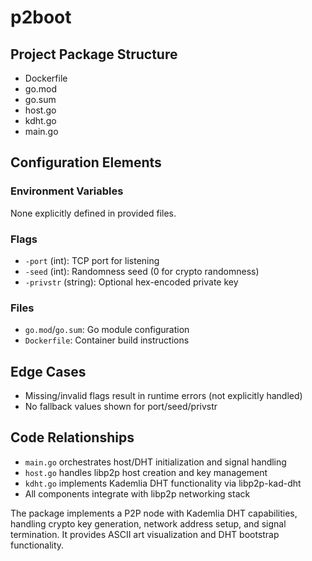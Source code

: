 # p2boot

## Project Package Structure
- Dockerfile
- go.mod
- go.sum
- host.go
- kdht.go
- main.go

## Configuration Elements
### Environment Variables
None explicitly defined in provided files.

### Flags
- `-port` (int): TCP port for listening
- `-seed` (int): Randomness seed (0 for crypto randomness)
- `-privstr` (string): Optional hex-encoded private key

### Files
- `go.mod`/`go.sum`: Go module configuration
- `Dockerfile`: Container build instructions

## Edge Cases
- Missing/invalid flags result in runtime errors (not explicitly handled)
- No fallback values shown for port/seed/privstr

## Code Relationships
- `main.go` orchestrates host/DHT initialization and signal handling
- `host.go` handles libp2p host creation and key management
- `kdht.go` implements Kademlia DHT functionality via libp2p-kad-dht
- All components integrate with libp2p networking stack

The package implements a P2P node with Kademlia DHT capabilities, handling crypto key generation, network address setup, and signal termination. It provides ASCII art visualization and DHT bootstrap functionality.

